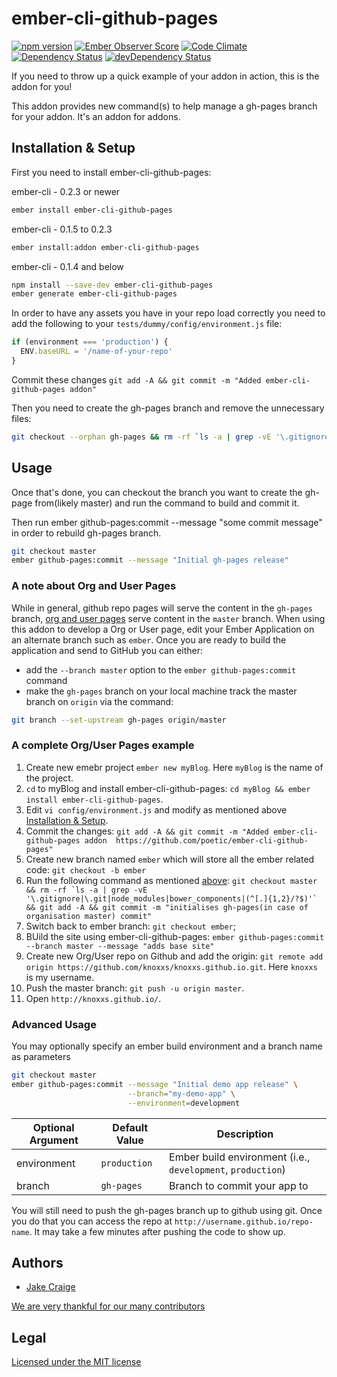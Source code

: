 # ember-cli-github-pages

[![npm version](https://badge.fury.io/js/ember-cli-github-pages.svg)](http://badge.fury.io/js/ember-cli-github-pages)
[![Ember Observer Score](http://emberobserver.com/badges/ember-cli-github-pages.svg)](http://emberobserver.com/addons/ember-cli-github-pages)
[![Code Climate](https://codeclimate.com/github/poetic/ember-cli-github-pages/badges/gpa.svg)](https://codeclimate.com/github/poetic/ember-cli-github-pages)
[![Dependency Status](https://david-dm.org/poetic/ember-cli-github-pages.svg)](https://david-dm.org/poetic/ember-cli-github-pages)
[![devDependency Status](https://david-dm.org/poetic/ember-cli-github-pages/dev-status.svg)](https://david-dm.org/poetic/ember-cli-github-pages#info=devDependencies)


If you need to throw up a quick example of your addon in action, this is the
addon for you!

This addon provides new command(s) to help manage a gh-pages branch for your
addon. It's an addon for addons.

## Installation & Setup

First you need to install ember-cli-github-pages:

ember-cli - 0.2.3 or newer

```sh
ember install ember-cli-github-pages
```

ember-cli - 0.1.5 to 0.2.3
```sh
ember install:addon ember-cli-github-pages
```

ember-cli - 0.1.4 and below
```sh
npm install --save-dev ember-cli-github-pages
ember generate ember-cli-github-pages
```

In order to have any assets you have in your repo load correctly you need to add the following to your `tests/dummy/config/environment.js` file:
```javascript
if (environment === 'production') {
  ENV.baseURL = '/name-of-your-repo'
}
```

Commit these changes `git add -A && git commit -m "Added ember-cli-github-pages addon"`

Then you need to create the gh-pages branch and remove the unnecessary files:

```sh
git checkout --orphan gh-pages && rm -rf `ls -a | grep -vE '\.gitignore|\.git|node_modules|bower_components|(^[.]{1,2}/?$)'` && git add -A && git commit -m "initial gh-pages commit"
```

## Usage

Once that's done, you can checkout the branch you want to create the gh-page
from(likely master) and run the command to build and commit it.

Then run ember github-pages:commit --message "some commit message" in order to rebuild gh-pages branch.

```sh
git checkout master
ember github-pages:commit --message "Initial gh-pages release"
```

### A note about Org and User Pages

While in general, github repo pages will serve the content in the `gh-pages` branch, [org and user pages](https://help.github.com/articles/user-organization-and-project-pages/#user--organization-pages) serve content in the `master` branch. When using this addon to develop a Org or User page, edit your Ember Application on an alternate branch such as `ember`. Once you are ready to build the application and send to GitHub you can either:

* add the `--branch master` option to the `ember github-pages:commit` command
* make the `gh-pages` branch on your local machine track the master branch on `origin` via the command:

```sh
git branch --set-upstream gh-pages origin/master
```

### A complete Org/User Pages example
1. Create new emebr project `ember new myBlog`. Here `myBlog` is the name of the project.
2. `cd` to myBlog and install ember-cli-github-pages: `cd myBlog && ember install ember-cli-github-pages`.
3. Edit `vi config/environment.js` and modify as mentioned above [Installation & Setup](https://github.com/poetic/ember-cli-github-pages#installation--setup).
4. Commit the changes: `git add -A && git commit -m "Added ember-cli-github-pages addon  https://github.com/poetic/ember-cli-github-pages"`
5. Create new branch named `ember` which will store all the ember related code: `git checkout -b ember`
6. Run the following command as mentioned [above](https://github.com/poetic/ember-cli-github-pages#installation--setup): ```git checkout master && rm -rf `ls -a | grep -vE '\.gitignore|\.git|node_modules|bower_components|(^[.]{1,2}/?$)'` && git add -A && git commit -m "initialises gh-pages(in case of organisation master) commit"```
7. Switch back to ember branch: `git checkout ember`;
8. BUild the site using ember-cli-github-pages: `ember github-pages:commit --branch master --message "adds base site"`
9. Create new Org/User repo on Github and add the origin: `git remote add origin https://github.com/knoxxs/knoxxs.github.io.git`. Here `knoxxs` is my username.
10. Push the master branch: `git push -u origin master`.
11. Open `http://knoxxs.github.io/`.

### Advanced Usage

You may optionally specify an ember build environment and a branch name as parameters

```sh
git checkout master
ember github-pages:commit --message "Initial demo app release" \
                          --branch="my-demo-app" \
                          --environment=development
```
| Optional Argument | Default Value | Description |
|-------------------|---------------|-------------|
| environment       | `production`  | Ember build environment (i.e., `development`, `production`) |
| branch            | `gh-pages`    | Branch to commit your app to |

You will still need to push the gh-pages branch up to github using git. Once you
do that you can access the repo at `http://username.github.io/repo-name`. It may
take a few minutes after pushing the code to show up. 

## Authors

- [Jake Craige](http://twitter.com/jakecraige)

[We are very thankful for our many contributors](https://github.com/poetic/ember-cli-github-pages/graphs/contributors)

## Legal

[Licensed under the MIT license](http://www.opensource.org/licenses/mit-license.php)
